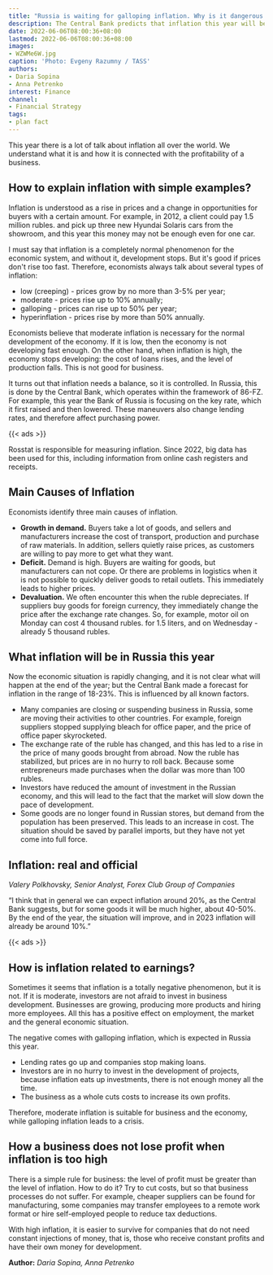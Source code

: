 ```yaml
---
title: "Russia is waiting for galloping inflation. Why is it dangerous for business?"
description: The Central Bank predicts that inflation this year will be 20%. However, in reality, we are likely to face galloping inflation - the prices of individual goods will rise by 40-50%. Experts of the financial accounting service "PlanFact" - about what to do for business
date: 2022-06-06T08:00:36+08:00
lastmod: 2022-06-06T08:00:36+08:00
images:
- WZWMe6W.jpg
caption: 'Photo: Evgeny Razumny / TASS'
authors:
- Daria Sopina
- Anna Petrenko
interest: Finance
channel: 
- Financial Strategy
tags: 
- plan fact
---
```


This year there is a lot of talk about inflation all over the world. We understand what it is and how it is connected with the profitability of a business.

How to explain inflation with simple examples?
----------------------------------------------

Inflation is understood as a rise in prices and a change in opportunities for buyers with a certain amount. For example, in 2012, a client could pay 1.5 million rubles. and pick up three new Hyundai Solaris cars from the showroom, and this year this money may not be enough even for one car.

I must say that inflation is a completely normal phenomenon for the economic system, and without it, development stops. But it's good if prices don't rise too fast. Therefore, economists always talk about several types of inflation:

*   low (creeping) - prices grow by no more than 3-5% per year;
*   moderate - prices rise up to 10% annually;
*   galloping - prices can rise up to 50% per year;
*   hyperinflation - prices rise by more than 50% annually.

Economists believe that moderate inflation is necessary for the normal development of the economy. If it is low, then the economy is not developing fast enough. On the other hand, when inflation is high, the economy stops developing: the cost of loans rises, and the level of production falls. This is not good for business.

It turns out that inflation needs a balance, so it is controlled. In Russia, this is done by the Central Bank, which operates within the framework of 86-FZ. For example, this year the Bank of Russia is focusing on the key rate, which it first raised and then lowered. These maneuvers also change lending rates, and therefore affect purchasing power.

{{< ads >}}

Rosstat is responsible for measuring inflation. Since 2022, big data has been used for this, including information from online cash registers and receipts.

Main Causes of Inflation
------------------------

Economists identify three main causes of inflation.

*   **Growth in demand.** Buyers take a lot of goods, and sellers and manufacturers increase the cost of transport, production and purchase of raw materials. In addition, sellers quietly raise prices, as customers are willing to pay more to get what they want.
*   **Deficit.** Demand is high. Buyers are waiting for goods, but manufacturers can not cope. Or there are problems in logistics when it is not possible to quickly deliver goods to retail outlets. This immediately leads to higher prices.
*   **Devaluation.** We often encounter this when the ruble depreciates. If suppliers buy goods for foreign currency, they immediately change the price after the exchange rate changes. So, for example, motor oil on Monday can cost 4 thousand rubles. for 1.5 liters, and on Wednesday - already 5 thousand rubles.

What inflation will be in Russia this year
------------------------------------------

Now the economic situation is rapidly changing, and it is not clear what will happen at the end of the year; but the Central Bank made a forecast for inflation in the range of 18-23%. This is influenced by all known factors.

*   Many companies are closing or suspending business in Russia, some are moving their activities to other countries. For example, foreign suppliers stopped supplying bleach for office paper, and the price of office paper skyrocketed.
*   The exchange rate of the ruble has changed, and this has led to a rise in the price of many goods brought from abroad. Now the ruble has stabilized, but prices are in no hurry to roll back. Because some entrepreneurs made purchases when the dollar was more than 100 rubles.
*   Investors have reduced the amount of investment in the Russian economy, and this will lead to the fact that the market will slow down the pace of development.
*   Some goods are no longer found in Russian stores, but demand from the population has been preserved. This leads to an increase in cost. The situation should be saved by parallel imports, but they have not yet come into full force.

Inflation: real and official
----------------------------

_Valery Polkhovsky, Senior Analyst, Forex Club Group of Companies_

“I think that in general we can expect inflation around 20%, as the Central Bank suggests, but for some goods it will be much higher, about 40-50%. By the end of the year, the situation will improve, and in 2023 inflation will already be around 10%.”

{{< ads >}}

How is inflation related to earnings?
-------------------------------------

Sometimes it seems that inflation is a totally negative phenomenon, but it is not. If it is moderate, investors are not afraid to invest in business development. Businesses are growing, producing more products and hiring more employees. All this has a positive effect on employment, the market and the general economic situation.

The negative comes with galloping inflation, which is expected in Russia this year.

*   Lending rates go up and companies stop making loans.
*   Investors are in no hurry to invest in the development of projects, because inflation eats up investments, there is not enough money all the time.
*   The business as a whole cuts costs to increase its own profits.

Therefore, moderate inflation is suitable for business and the economy, while galloping inflation leads to a crisis.

How a business does not lose profit when inflation is too high
--------------------------------------------------------------

There is a simple rule for business: the level of profit must be greater than the level of inflation. How to do it? Try to cut costs, but so that business processes do not suffer. For example, cheaper suppliers can be found for manufacturing, some companies may transfer employees to a remote work format or hire self-employed people to reduce tax deductions.

With high inflation, it is easier to survive for companies that do not need constant injections of money, that is, those who receive constant profits and have their own money for development.

**Author:** *Daria Sopina, Anna Petrenko*
